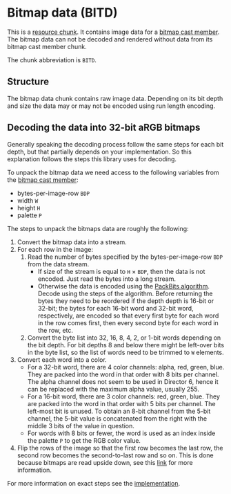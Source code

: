 # Bitmap data (BITD)
This is a [resource chunk](#TODO). It contains image data for a [bitmap cast member](./castmembers/bitmap.md). The
bitmap data can not be decoded and rendered without data from its bitmap cast member chunk.

The chunk abbreviation is `BITD`.


## Structure
The bitmap data chunk contains raw image data. Depending on its bit depth and size the data may or may not be encoded
using run length encoding.


## Decoding the data into 32-bit aRGB bitmaps
Generally speaking the decoding process follow the same steps for each bit depth, but that partially depends on your
implementation. So this explanation follows the steps this library uses for decoding.

To unpack the bitmap data we need access to the following variables from the
[bitmap cast member](./castmembers/bitmap.md):

- bytes-per-image-row `BDP`
- width `W`
- height `H`
- palette `P`

The steps to unpack the bitmaps data are roughly the following:

1. Convert the bitmap data into a stream.
1. For each row in the image:
    1. Read the number of bytes specified by the bytes-per-image-row `BDP` from the data stream.
        - If size of the stream is equal to `H` &times; `BDP`, then the data is not encoded. Just read the bytes into a
          long stream.
        - Otherwise the data is encoded using the [PackBits algorithm](https://en.wikipedia.org/wiki/PackBits). Decode
          using the steps of the algorithm. Before returning the bytes they need to be reordered if the depth depth is
          16-bit or 32-bit; the bytes for each 16-bit word and 32-bit word, respectively, are encoded so that every
          first byte for each word in the row comes first, then every second byte for each word in the row, etc.
    1. Convert the byte list into 32, 16, 8, 4, 2, or 1-bit words depending on the bit depth. For bit depths 8 and below
       there might be left-over bits in the byte list, so the list of words need to be trimmed to `W` elements.
1. Convert each word into a color.
    - For a 32-bit word, there are 4 color channels: alpha, red, green, blue. They are packed into the word in that
      order with 8 bits per channel. The alpha channel does not seem to be used in Director 6, hence it can be replaced
      with the maximum alpha value, usually 255.
    - For a 16-bit word, there are 3 color channels: red, green, blue. They are packed into the word in that order with
      5 bits per channel. The left-most bit is unused. To obtain an 8-bit channel from the 5-bit channel, the 5-bit
      value is concatenated from the right with the middle 3 bits of the value in question.
    - For words with 8 bits or fewer, the word is used as an index inside the palette `P` to get the RGB color value.
1. Flip the rows of the image so that the first row becomes the last row, the second row becomes the second-to-last row
   and so on. This is done because bitmaps are read upside down, see this
   [link](https://medium.com/sysf/bits-to-bitmaps-a-simple-walkthrough-of-bmp-image-format-765dc6857393) for more
   information.
   
For more information on exact steps see the [implementation](../../../tonguetwister/chunks/bitmap_data.py).
